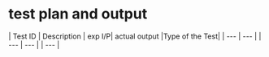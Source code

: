 # test plan and output
| Test ID | Description | exp I/P| actual output |Type of the Test|
| --- | --- | | --- | --- | | --- |
